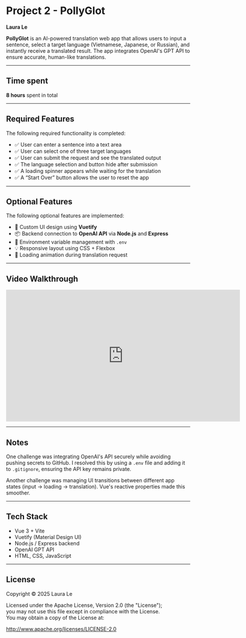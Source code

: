 # Project 2 - PollyGlot

**Laura Le**

**PollyGlot** is an AI-powered translation web app that allows users to input a sentence, select a target language (Vietnamese, Japanese, or Russian), and instantly receive a translated result. The app integrates OpenAI's GPT API to ensure accurate, human-like translations.

---

## Time spent
**8 hours** spent in total

---

## Required Features  
The following required functionality is completed:

- ✅ User can enter a sentence into a text area  
- ✅ User can select one of three target languages  
- ✅ User can submit the request and see the translated output  
- ✅ The language selection and button hide after submission  
- ✅ A loading spinner appears while waiting for the translation  
- ✅ A “Start Over” button allows the user to reset the app  

---

## Optional Features  
The following optional features are implemented:

- 🎨 Custom UI design using **Vuetify**  
- 📦 Backend connection to **OpenAI API** via **Node.js** and **Express**  
- 📁 Environment variable management with `.env`  
- 💡 Responsive layout using CSS + Flexbox  
- 🔄 Loading animation during translation request  

---

## Video Walkthrough  
<div align="center">
  <iframe
    src="https://player.vimeo.com/video/1112416872"
    width="640"
    height="360"
    frameborder="0"
    allow="autoplay; fullscreen; picture-in-picture"
    allowfullscreen
  ></iframe>
</div>

---

## Notes  
One challenge was integrating OpenAI's API securely while avoiding pushing secrets to GitHub. I resolved this by using a `.env` file and adding it to `.gitignore`, ensuring the API key remains private.

Another challenge was managing UI transitions between different app states (input → loading → translation). Vue's reactive properties made this smoother.

---

## Tech Stack  
- Vue 3 + Vite  
- Vuetify (Material Design UI)  
- Node.js / Express backend  
- OpenAI GPT API  
- HTML, CSS, JavaScript  

---

## License  
Copyright © 2025 Laura Le  

Licensed under the Apache License, Version 2.0 (the "License");  
you may not use this file except in compliance with the License.  
You may obtain a copy of the License at:  

http://www.apache.org/licenses/LICENSE-2.0
